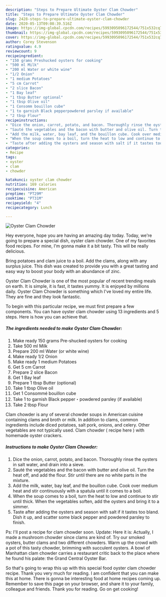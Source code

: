 ```yaml
---
description: "Steps to Prepare Ultimate Oyster Clam Chowder"
title: "Steps to Prepare Ultimate Oyster Clam Chowder"
slug: 2428-steps-to-prepare-ultimate-oyster-clam-chowder
date: 2020-05-13T09:08:39.516Z
image: https://img-global.cpcdn.com/recipes/5993095096172544/751x532cq70/oyster-clam-chowder-recipe-main-photo.jpg
thumbnail: https://img-global.cpcdn.com/recipes/5993095096172544/751x532cq70/oyster-clam-chowder-recipe-main-photo.jpg
cover: https://img-global.cpcdn.com/recipes/5993095096172544/751x532cq70/oyster-clam-chowder-recipe-main-photo.jpg
author: Corey Stevenson
ratingvalue: 4.9
reviewcount: 9
recipeingredient:
- "150 grams Preshucked oysters for cooking"
- "500 ml Milk"
- "200 ml Water or white wine"
- "1/2 Onion"
- "1 medium Potatoes"
- "5 cm Carrot"
- "2 slice Bacon"
- "1 Bay leaf"
- "1 tbsp Butter optional"
- "1 tbsp Olive oil"
- "1 Consomm bouillon cube"
- "1 to garnish Black pepperpowdered parsley if available"
- "2 tbsp Flour"
recipeinstructions:
- "Dice the onion, carrot, potato, and bacon. Thoroughly rinse the oysters in salt water, and drain into a sieve."
- "Sauté the vegetables and the bacon with butter and olive oil. Turn the heat off, and add the flour. Stir until there are no white parts in the mixture."
- "Add the milk, water, bay leaf, and the bouillon cube. Cook over medium heat and stir continuously with a spatula until it comes to a boil."
- "When the soup comes to a boil, turn the heat to low and continue to stir until thick. When the vegetables soften, add the oysters and bring it to a simmer."
- "Taste after adding the oysters and season with salt if it tastes too bland. Dish it up, and scatter some black pepper and powdered parsley to finish."
categories:
- Recipe
tags:
- oyster
- clam
- chowder

katakunci: oyster clam chowder 
nutrition: 169 calories
recipecuisine: American
preptime: "PT29M"
cooktime: "PT31M"
recipeyield: "4"
recipecategory: Lunch

---
```



![Oyster Clam Chowder](https://img-global.cpcdn.com/recipes/5993095096172544/751x532cq70/oyster-clam-chowder-recipe-main-photo.jpg)

Hey everyone, hope you are having an amazing day today. Today, we're going to prepare a special dish, oyster clam chowder. One of my favorites food recipes. For mine, I'm gonna make it a bit tasty. This will be really delicious.

Bring potatoes and clam juice to a boil. Add the clams, along with any surplus juice. This dish was created to provide you with a great tasting and easy way to boost your body with an abundance of zinc.

Oyster Clam Chowder is one of the most popular of recent trending meals on earth. It is simple, it is fast, it tastes yummy. It is enjoyed by millions daily. Oyster Clam Chowder is something which I've loved my entire life. They are fine and they look fantastic.


To begin with this particular recipe, we must first prepare a few components. You can have oyster clam chowder using 13 ingredients and 5 steps. Here is how you can achieve that.

<!--inarticleads1-->

##### The ingredients needed to make Oyster Clam Chowder:

1. Make ready 150 grams Pre-shucked oysters for cooking
1. Take 500 ml Milk
1. Prepare 200 ml Water (or white wine)
1. Make ready 1/2 Onion
1. Make ready 1 medium Potatoes
1. Get 5 cm Carrot
1. Prepare 2 slice Bacon
1. Get 1 Bay leaf
1. Prepare 1 tbsp Butter (optional)
1. Take 1 tbsp Olive oil
1. Get 1 Consommé bouillon cube
1. Take 1 to garnish Black pepper・powdered parsley (if available)
1. Take 2 tbsp Flour


Clam chowder is any of several chowder soups in American cuisine containing clams and broth or milk. In addition to clams, common ingredients include diced potatoes, salt pork, onions, and celery. Other vegetables are not typically used. Clam chowder ( recipe here ) with homemade oyster crackers. 

<!--inarticleads2-->

##### Instructions to make Oyster Clam Chowder:

1. Dice the onion, carrot, potato, and bacon. Thoroughly rinse the oysters in salt water, and drain into a sieve.
1. Sauté the vegetables and the bacon with butter and olive oil. Turn the heat off, and add the flour. Stir until there are no white parts in the mixture.
1. Add the milk, water, bay leaf, and the bouillon cube. Cook over medium heat and stir continuously with a spatula until it comes to a boil.
1. When the soup comes to a boil, turn the heat to low and continue to stir until thick. When the vegetables soften, add the oysters and bring it to a simmer.
1. Taste after adding the oysters and season with salt if it tastes too bland. Dish it up, and scatter some black pepper and powdered parsley to finish.


Ps: I&#39;ll post a recipe for clam chowder soon. Update: Here it is: Actually, I made a mushroom chowder since clams are kind of. Try our smoked oysters, butter clams and two different chowders. Warm up the crowd with a pot of this tasty chowder, brimming with succulent oysters. A bowl of Manhattan clam chowder carries a restaurant critic back to the place where he found his palate: the Grand Central Oyster Bar. 

So that's going to wrap this up with this special food oyster clam chowder recipe. Thank you very much for reading. I am confident that you can make this at home. There is gonna be interesting food at home recipes coming up. Remember to save this page on your browser, and share it to your family, colleague and friends. Thank you for reading. Go on get cooking!
